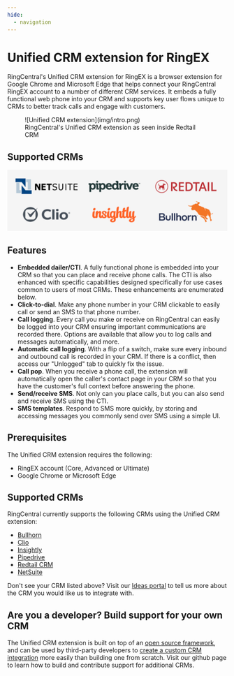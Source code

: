 ```yaml
---
hide:
  - navigation
---
```

# Unified CRM extension for RingEX

RingCentral's Unified CRM extension for RingEX is a browser extension for Google Chrome and Microsoft Edge that helps connect your RingCentral RingEX account to a number of different CRM services. It embeds a fully functional web phone into your CRM and supports key user flows unique to CRMs to better track calls and engage with customers.

<figure markdown>
  ![Unified CRM extension](img/intro.png)
  <figcaption>RingCentral's Unified CRM extension as seen inside Redtail CRM</figcaption>
</figure>

## Supported CRMs

![Unified CRM extension](img/supported-crms.png)

## Features

* **Embedded dailer/CTI**. A fully functional phone is embedded into your CRM so that you can place and receive phone calls. The CTI is also enhanced with specific capabilities designed specifically for use cases common to users of most CRMs. These enhancements are enumerated below. 
* **Click-to-dial**. Make any phone number in your CRM clickable to easily call or send an SMS to that phone number. 
* **Call logging**. Every call you make or receive on RingCentral can easily be logged into your CRM ensuring important communications are recorded there. Options are available that allow you to log calls and messages automatically, and more.
* **Automatic call logging**. With a flip of a switch, make sure every inbound and outbound call is recorded in your CRM. If there is a conflict, then access our "Unlogged" tab to quickly fix the issue. 
* **Call pop**. When you receive a phone call, the extension will automatically open the caller's contact page in your CRM so that you have the customer's full context before answering the phone.
* **Send/receive SMS**. Not only can you place calls, but you can also send and receive SMS using the CTI. 
* **SMS templates**. Respond to SMS more quickly, by storing and accessing messages you commonly send over SMS using a simple UI. 

## Prerequisites

The Unified CRM extension requires the following:

* RingEX account (Core, Advanced or Ultimate)
* Google Chrome or Microsoft Edge

## Supported CRMs

RingCentral currently supports the following CRMs using the Unified CRM extension:

* [Bullhorn](./crm/bullhorn.md)
* [Clio](./crm/clio.md)
* [Insightly](./crm/insightly.md)
* [Pipedrive](./crm/pipedrive.md)
* [Redtail CRM](./crm/redtail.md)
* [NetSuite](./crm/netsuite.md)

Don't see your CRM listed above? Visit our [Ideas portal](https://ideas.ringcetral.com/) to tell us more about the CRM you would like us to integrate with. 

## Are you a developer? Build support for your own CRM

The Unified CRM extension is built on top of an [open source framework](https://github.com/ringcentral/rc-unified-crm-extension), and can be used by third-party developers to [create a custom CRM integration](developers/index.md) more easily than building one from scratch. Visit our github page to learn how to build and contribute support for additional CRMs. 

